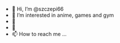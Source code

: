 - 👋 Hi, I’m @szczepi66
- 👀 I’m interested in anime, games and gym
- 🌱 
- 💞️ 
- 📫 How to reach me ...

<!---
szczepi66/szczepi66 is a ✨ special ✨ repository because its `README.md` (this file) appears on your GitHub profile.
You can click the Preview link to take a look at your changes.
--->
